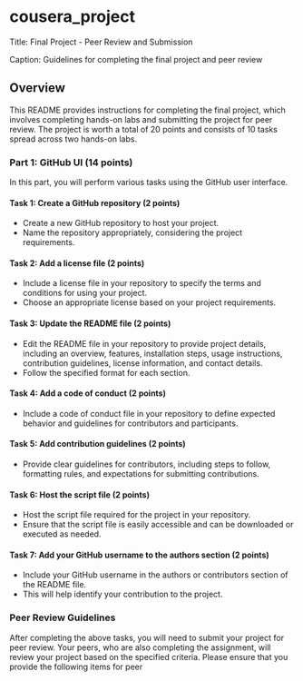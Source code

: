# cousera_project
Title: Final Project - Peer Review and Submission

Caption: Guidelines for completing the final project and peer review

## Overview
This README provides instructions for completing the final project, which involves completing hands-on labs and submitting the project for peer review. The project is worth a total of 20 points and consists of 10 tasks spread across two hands-on labs.

### Part 1: GitHub UI (14 points)
In this part, you will perform various tasks using the GitHub user interface.

#### Task 1: Create a GitHub repository (2 points)
- Create a new GitHub repository to host your project.
- Name the repository appropriately, considering the project requirements.

#### Task 2: Add a license file (2 points)
- Include a license file in your repository to specify the terms and conditions for using your project.
- Choose an appropriate license based on your project requirements.

#### Task 3: Update the README file (2 points)
- Edit the README file in your repository to provide project details, including an overview, features, installation steps, usage instructions, contribution guidelines, license information, and contact details.
- Follow the specified format for each section.

#### Task 4: Add a code of conduct (2 points)
- Include a code of conduct file in your repository to define expected behavior and guidelines for contributors and participants.

#### Task 5: Add contribution guidelines (2 points)
- Provide clear guidelines for contributors, including steps to follow, formatting rules, and expectations for submitting contributions.

#### Task 6: Host the script file (2 points)
- Host the script file required for the project in your repository.
- Ensure that the script file is easily accessible and can be downloaded or executed as needed.

#### Task 7: Add your GitHub username to the authors section (2 points)
- Include your GitHub username in the authors or contributors section of the README file.
- This will help identify your contribution to the project.

### Peer Review Guidelines
After completing the above tasks, you will need to submit your project for peer review. Your peers, who are also completing the assignment, will review your project based on the specified criteria. Please ensure that you provide the following items for peer
